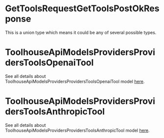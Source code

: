 # GetToolsRequestGetToolsPostOkResponse

This is a union type which means it could be any of several possible types.

# ToolhouseApiModelsProvidersProvidersToolsOpenaiTool

See all details about ToolhouseApiModelsProvidersProvidersToolsOpenaiTool model [here](ToolhouseApiModelsProvidersProvidersToolsOpenaiTool.md).

# ToolhouseApiModelsProvidersProvidersToolsAnthropicTool

See all details about ToolhouseApiModelsProvidersProvidersToolsAnthropicTool model [here](ToolhouseApiModelsProvidersProvidersToolsAnthropicTool.md).

<!-- This file was generated by liblab | https://liblab.com/ -->
